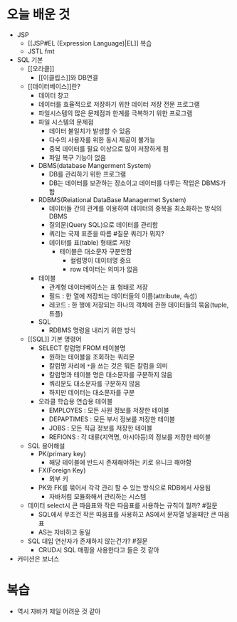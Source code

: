 # 오늘 배운 것
- JSP
	- [[JSP#EL (Expression Language)|EL]] 복습
	- JSTL fmt
- SQL 기본
	- [[오라클]]
		- [[이클립스]]와 DB연결
	- [[데이터베이스]]란?
		- 데이터 창고
		- 데이터를 효율적으로 저장하기 위한 데이터 저장 전문 프로그램
		- 파일시스템의 많은 문제점과 한계를 극복하기 위한 프로그램
		- 파일 시스템의 문제점
			- 데이터 불일치가 발생할 수 있음 
			- 다수의 사용자를 위한 동시 제공이 불가능
			- 중복 데이터를 필요 이상으로 많이 저장하게 됨
			- 파일 복구 기능이 없음
		- DBMS(database Mangerment System)
			- DB를 관리하기 위한 프로그램
			- DB는 데이터를 보관하는 장소이고 데이터를 다루는 작업은 DBMS가 함
		- RDBMS(Reiational DataBase Managermet System)
			- 데이터들 간의 관계를 이용하여 데이터의 중복을 최소화하는 방식의 DBMS
			- 질의문(Query SQL)으로 데이터를 관리함
			- 쿼리는 국제 표준을 따름 #질문 쿼리가 뭐지?
			- 데이터를 표(table) 형태로 저장
				- 테이블은 대소문자 구분안함
					- 컬럼명이 데이터명 중요
					- row 데이터는 의미가 없음
		- 테이블
			- 관계형 데이터베이스는 표 형태로 저장
			- 필드 : 한 열에 저장되는 데이터들의 이름(attribute, 속성)
			- 레코드 : 한 행에 저장되는 하나의 객체에 관한 데이터들의 묶음(tuple, 튜플)
		- SQL
			- RDBMS 명령을 내리기 위한 방식
	- [[SQL]] 기본 명령어
		- SELECT 칼럼명 FROM 테이블명
			- 원하는 테이블을 조회하는 쿼리문
			- 칼럼명 자리에 `*`을 쓰는 것은 뭐든 칼럼을 의미
			- 칼럼명과 테이블 명은 대소문자를 구분하지 않음
			- 쿼리문도 대소문자를 구분하지 않음
			- 하지만 데이터는 대소문자를 구분
		- 오라클 학습용 연습용 테이블
			- EMPLOYES : 모든 사원 정보를 저장한 테이블
			- DEPAPTIMES : 모든 부서 정보를 저장한 테이블
			- JOBS : 모든 직급 정보를 저장한 테이블
			- REFIONS : 각 대류(지역명, 아시아등)의 정보를 저장한 테이블
	- SQL 용어해설
		- PK(primary key) 
			- 해당 테이블에 반드시 존재해야하는 키로 유니크 해야함
		- FX(Foreign Key)
			- 외부 키
		- PK와 FK를 묶어서 각각 관리 할 수 있는 방식으로 RDB에서 사용됨
			- 자바처럼 모듈화해서 관리하는 시스템
	- 데이터 select시 큰 따음표와 작은 따음표를 사용하는 규칙이 뭘까? #질문 
		- SQL에서 무조건 작은 따음표를 사용하고 AS에서 문자열 넣을때만 큰 따음표
		- AS는 자바하고 동일 
	- SQL 대입 연산자가 존재하지 않는건가? #질문 
		- CRUD시 SQL 매핑을 사용한다고 들은 것 같아
- 커미션은 보너스

# 복습
- 역시 자바가 제일 어려운 것 같아

